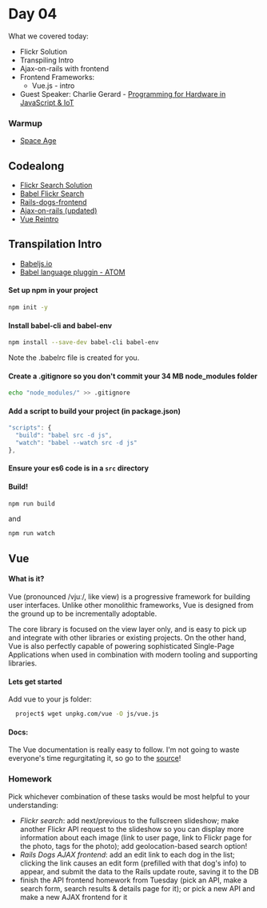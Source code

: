 # Day 04

What we covered today:

* Flickr Solution
* Transpiling Intro
* Ajax-on-rails with frontend
* Frontend Frameworks:
  * Vue.js - intro
* Guest Speaker: Charlie Gerard - [Programming for Hardware in JavaScript & IoT](https://docs.google.com/presentation/d/1VdH-Ry2tp0dEWCBLFis9djfMRmi-nmUfE22fof7W3P0/edit?usp=sharing)

### Warmup <a id="warmup"></a>

* [​Space Age​](https://github.com/liaa2/wdi29-homework/tree/master/warmups/week07/day04_space_age)

## Codealong <a id="codealong"></a>

* ​[Flickr Search Solution](https://github.com/textchimp/wdi-29/tree/master/week7/flickr-search-spa)
* [Babel Flickr Search](https://github.com/textchimp/wdi-29/tree/master/week7/babel-flickr-search)
* [Rails-dogs-frontend](https://github.com/textchimp/wdi-29/tree/master/week7/rails-dogs-frontend)
* [Ajax-on-rails \(updated\)](https://github.com/textchimp/wdi-29/tree/master/week7/ajax-on-rails)
* ​[Vue Reintro​](https://github.com/textchimp/wdi-29/tree/master/week7/vue-reintro)

## Transpilation Intro <a id="transpilation-intro"></a>

* ​[Babeljs.io](https://babeljs.io/)​
* ​[Babel language pluggin - ATOM](https://atom.io/packages/language-babel)​

#### Set up npm in your project <a id="set-up-npm-in-your-project"></a>

```bash
npm init -y
```

#### Install babel-cli and babel-env <a id="install-babel-cli-and-babel-env"></a>

```bash
npm install --save-dev babel-cli babel-env
```

Note the .babelrc file is created for you.

#### Create a .gitignore so you don't commit your 34 MB node\_modules folder <a id="create-a-gitignore-so-you-dont-commit-your-34-mb-node_modules-folder"></a>

```bash
echo "node_modules/" >> .gitignore
```

#### Add a script to build your project \(in package.json\) <a id="add-a-script-to-build-your-project-in-package-json"></a>

```javascript
"scripts": {  
  "build": "babel src -d js",  
  "watch": "babel --watch src -d js"
},
```

#### Ensure your es6 code is in a `src` directory <a id="ensure-your-es6-code-is-in-a-src-directory"></a>

#### Build! <a id="build"></a>

```bash
npm run build
```

and

```bash
npm run watch
```



## Vue <a id="vue"></a>

#### What is it? <a id="what-is-it"></a>

Vue \(pronounced /vjuː/, like view\) is a progressive framework for building user interfaces. Unlike other monolithic frameworks, Vue is designed from the ground up to be incrementally adoptable.

The core library is focused on the view layer only, and is easy to pick up and integrate with other libraries or existing projects. On the other hand, Vue is also perfectly capable of powering sophisticated Single-Page Applications when used in combination with modern tooling and supporting libraries.

#### Lets get started <a id="lets-get-started"></a>

Add vue to your js folder:

```bash
  project$ wget unpkg.com/vue -O js/vue.js
```

#### Docs: <a id="docs"></a>

The Vue documentation is really easy to follow. I'm not going to waste everyone's time regurgitating it, so go to the [source](https://vuejs.org/v2/guide/#Getting-Started)!

### Homework <a id="homework"></a>

Pick whichever combination of these tasks would be most helpful to your understanding:

* _Flickr search_: add next/previous to the fullscreen slideshow; make another Flickr API request to the slideshow so you can display more information about each image \(link to user page, link to Flickr page for the photo, tags for the photo\); add geolocation-based search option!
* _Rails Dogs AJAX frontend_: add an edit link to each dog in the list; clicking the link causes an edit form \(prefilled with that dog's info\) to appear, and submit the data to the Rails update route, saving it to the DB
* finish the API frontend homework from Tuesday \(pick an API, make a search form, search results & details page for it\); or pick a new API and make a new AJAX frontend for it

